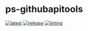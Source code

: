 # ps-githubapitools

[![latest](https://github.com/archmachina/ps-githubapitools/workflows/latest/badge.svg)](https://github.com/archmachina/ps-githubapitools/actions?query=workflow%3Alatest)
[![release](https://github.com/archmachina/ps-githubapitools/workflows/release/badge.svg)](https://github.com/archmachina/ps-githubapitools/actions?query=workflow%3Arelease)
[![linting](https://github.com/archmachina/ps-githubapitools/workflows/linting/badge.svg)](https://github.com/archmachina/ps-githubapitools/actions?query=workflow%3Alinting)
